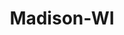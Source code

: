 ---
title: Madison-WI
slug: madison-wi
f_state:
- cms/state/wisconsin.md
f_locations:
- cms/payday-loan/cash-now-llc-8141.md
- cms/payday-loan/cash-store-8635.md
- cms/payday-loan/cash-store-8645.md
- cms/payday-loan/check-go-10017.md
- cms/payday-loan/check-go-10021.md
- cms/payday-loan/check-advance-10337.md
- cms/payday-loan/check-express-11338.md
- cms/payday-loan/check-mart-of-wisconsin-13802.md
- cms/payday-loan/distributech-15919.md
- cms/payday-loan/madisons-cash-express-20612.md
- cms/payday-loan/madisons-cash-express-20613.md
- cms/payday-loan/mister-money-usa-of-madison-20984.md
- cms/payday-loan/national-cash-advance-22692.md
- cms/payday-loan/national-quik-cash-22871.md
- cms/payday-loan/ncci-corporation-22917.md
- cms/payday-loan/payday-usa-24126.md
- cms/payday-loan/payday-usa-24130.md
- cms/payday-loan/paymaster-technologies-inc-24207.md
- cms/payday-loan/pl-check-cashers-24374.md
- cms/payday-loan/pl-check-cashers-24375.md
- cms/payday-loan/qc-financial-services-inc-24816.md
- cms/payday-loan/ria-telecom-26006.md
- cms/payday-loan/state-street-cash-mart-26908.md
- cms/payday-loan/state-street-cash-mart-26909.md
- cms/payday-loan/state-street-cash-mart-26910.md
- cms/payday-loan/usa-first-services-28439.md
- cms/payday-loan/valued-services-llc-28519.md
updated-on: '2024-05-30T13:41:28.615Z'
created-on: '2024-05-30T13:41:28.615Z'
published-on: '2024-05-30T13:54:32.469Z'
f_city: Madison
layout: '[city].html'
tags: city
---